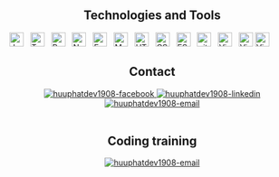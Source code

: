 <br />
<h2 align="center">Technologies and Tools</h2>
<span><img src="https://img.shields.io/badge/JavaScript-282C34?logo=javascript&logoColor=F7DF1E" alt="JavaScript logo" title="JavaScript" height="25" /></span>
&nbsp;
<span><img src="https://img.shields.io/badge/TypeScript-282C34?logo=typescript&logoColor=3178C6" alt="TypeScript logo" title="TypeScript" height="25" /></span>
&nbsp;
<span><img src="https://img.shields.io/badge/ReactJS-282C34?logo=react&logoColor=61DAFB" alt="ReactJS logo" title="ReactJS" height="25" /></span>
&nbsp;
<span><img src="https://img.shields.io/badge/Node.js-282C34?logo=node.js&logoColor=00F200" alt="Node.js logo" title="Node.js" height="25" /></span>
&nbsp;
<span><img src="https://img.shields.io/badge/Express-282C34?logo=express&logoColor=FFFFFF" alt="Express.js logo" title="Express.js" height="25" /></span>
&nbsp;
<span><img src="https://img.shields.io/badge/MongoDB-282C34?logo=mongodb&logoColor=47A248" alt="MongoDB logo" title="MongoDB" height="25" /></span>
&nbsp;
<span><img src="https://img.shields.io/badge/HTML5-282C34?logo=html5&logoColor=E34F26" alt="HTML5 logo" title="HTML5" height="25" /></span>
&nbsp;
<span><img src="https://img.shields.io/badge/CSS3-282C34?logo=css3&logoColor=1572B6" alt="CSS3 logo" title="CSS3" height="25" /></span>
&nbsp;
<span><img src="https://img.shields.io/badge/ESLint-282C34?logo=eslint&logoColor=4B32C3" alt="ESLint logo" title="ESLint" height="25" /></span>
&nbsp;
<span><img src="https://img.shields.io/badge/git-282C34?logo=git&logoColor=F05032" alt="git logo" title="git" height="25" /></span>
&nbsp;
<span><img src="https://img.shields.io/badge/VS%20Code-282C34?logo=visual-studio-code&logoColor=007ACC" alt="Visual Studio Code logo" title="Visual Studio Code" height="25" /></span>
&nbsp;
<span><img src="https://img.shields.io/badge/react_native-%2320232a.svg?style=for-the-badge&logo=react&logoColor=%2361DAFB" alt="Visual Studio Code logo" title="React Native" height="25" /></span>
<span><img src="https://img.shields.io/badge/Android%20Studio-3DDC84.svg?style=for-the-badge&logo=android-studio&logoColor=white" alt="Visual Studio Code logo" title="React Native" height="25" /></span>
&nbsp;
<br>

<h2 align="center">Contact</h2>
<div align="center">
  <a href="https://www.facebook.com/huuphat1908/" target="blank">
    <img src="https://img.icons8.com/bubbles/100/000000/facebook-new.png" alt="huuphatdev1908-facebook" />
  </a>
  <a href="https://www.linkedin.com/in/h%E1%BB%AFu-ph%C3%A1t-nguy%E1%BB%85n-243517224/" target="blank">
    <img src="https://img.icons8.com/bubbles/100/000000/linkedin.png" alt="huuphatdev1908-linkedin" />
  </a>
  <a href="mailto:huuphatdev1908@gmail.com" target="top">
    <img src="https://img.icons8.com/bubbles/100/000000/apple-mail.png" alt="huuphatdev1908-email" />
  </a>
</div>
<br>

<h2 align="center">Coding training</h2>
<div align="center">
 <a href="https://www.hackerrank.com/huuphat1908" target="top">
    <img src="https://img.icons8.com/external-tal-revivo-filled-tal-revivo/48/null/external-hackerrank-is-a-technology-company-that-focuses-on-competitive-programming-logo-filled-tal-revivo.png" alt="huuphatdev1908-email" />
  </a>
  </div>
